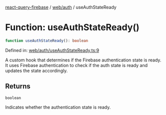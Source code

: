 [react-query-firebase](../../../modules.md) / [web/auth](../index.md) / useAuthStateReady

# Function: useAuthStateReady()

```ts
function useAuthStateReady(): boolean
```

Defined in: [web/auth/useAuthStateReady.ts:9](https://github.com/vpishuk/react-query-firebase/blob/09a15a5d938c4bdaa4fd86491bcf8ea41c16371f/web/auth/useAuthStateReady.ts#L9)

A custom hook that determines if the Firebase authentication state is ready.
It uses Firebase authentication to check if the auth state is ready and updates the state accordingly.

## Returns

`boolean`

Indicates whether the authentication state is ready.
